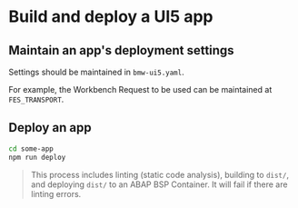 # Build and deploy a UI5 app

## Maintain an app's deployment settings

Settings should be maintained in `bmw-ui5.yaml`.

For example, the Workbench Request to be used can be maintained at `FES_TRANSPORT`.

## Deploy an app

```bash
cd some-app
npm run deploy
```

> This process includes linting (static code analysis), building to `dist/`, and deploying `dist/` to an ABAP BSP Container. It will fail if there are linting errors.
